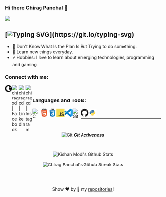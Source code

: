 ### Hi there  Chirag Panchal 👋
![](https://komarev.com/ghpvc/?username=chiragxd)

## [![Typing SVG](https://readme-typing-svg.herokuapp.com?lines=I'm+a+Student%2C+Developer!)](https://git.io/typing-svg)

- 🔭 Don't Know What Is the Plan Is But Trying to do something.
- 🥅 Learn new things everyday.
- ⚡ Hobbies: I love to learn about emerging technologies, programming and gaming

### Connect with me:

[<img align="left" alt="chiragxd.ml" width="22px" src="https://raw.githubusercontent.com/iconic/open-iconic/master/svg/globe.svg" />][website]
[<img align="left" alt="chiragxd | Facebook" width="22px" src="https://cdn.jsdelivr.net/npm/simple-icons@v3/icons/facebook.svg" />][facebook]
[<img align="left" alt="chiragxd | LinkedIn" width="22px" src="https://cdn.jsdelivr.net/npm/simple-icons@v3/icons/linkedin.svg" />][linkedin]
[<img align="left" alt="chiragxd | Instagram" width="22px" src="https://cdn.jsdelivr.net/npm/simple-icons@v3/icons/instagram.svg" />][instagram]


<br />

### Languages and Tools:

<img align="left" alt="C" width="26px" src="https://img.icons8.com/color/48/000000/c-programming.png" />

<img align="left" alt="HTML5" width="26px" src="https://raw.githubusercontent.com/github/explore/80688e429a7d4ef2fca1e82350fe8e3517d3494d/topics/html/html.png" />

<img align="left" alt="CSS3" width="26px" src="https://raw.githubusercontent.com/github/explore/80688e429a7d4ef2fca1e82350fe8e3517d3494d/topics/css/css.png" />

<img align="left" alt="Javascript" width="26px" src="https://raw.githubusercontent.com/github/explore/80688e429a7d4ef2fca1e82350fe8e3517d3494d/topics/javascript/javascript.png">

<img align="left" alt="Visual Studio Code" width="26px" src="https://raw.githubusercontent.com/github/explore/80688e429a7d4ef2fca1e82350fe8e3517d3494d/topics/visual-studio-code/visual-studio-code.png" />

<img align="left" alt="Git" width="26px" src="https://img.icons8.com/color/48/000000/git.png" />

<img align="left" alt="GitHub" width="26px" src="https://raw.githubusercontent.com/github/explore/78df643247d429f6cc873026c0622819ad797942/topics/github/github.png" />

<img align="left" alt="Python" width="26px" src="https://raw.githubusercontent.com/github/explore/80688e429a7d4ef2fca1e82350fe8e3517d3494d/topics/python/python.png">

<br />

[website]: https://chiragxd.ml
[facebook]: https://fb.me/ch1ragpanchal
[instagram]: https://instagram.com/chirag2899_
[linkedin]: https://www.linkedin.com/in/ch1ragpanchal

<hr>

<br>

 <p align="center">
 <img src="https://media.giphy.com/media/W5eoZHPpUx9sapR0eu/giphy.gif" height="60px" alt="Git"/>&nbsp;<i><b>Git Activeness</b></i></p>
 <br>
<p align="center"><img alt="Kishan Modi's Github Stats" src="https://github-readme-stats.vercel.app/api?username=chiragxd&show_icons=true&include_all_commits=true&count_private=true&theme=dark" />
<br><br>
<img alt="Chirag Panchal's Github Streak Stats" src="http://github-readme-streak-stats.herokuapp.com/?user=chiragxd&theme=dark" /></p>
<br><br>


<div align="center">
  
Show ❤️ by 🌟 my [repositories](https://github.com/chiragxd?tab=repositories)!
